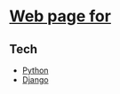 # [Web page for](https://.herokuapp.com/)

## Tech
- [Python](#)
- [Django](https://www.djangoproject.com/)

